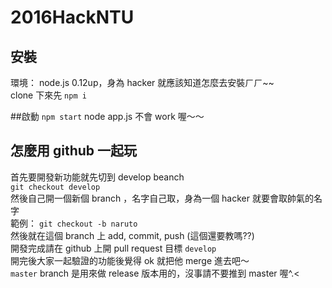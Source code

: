 # 2016HackNTU
## 安裝
環境： node.js 0.12up，身為 hacker 就應該知道怎麼去安裝ㄏㄏ~~  
clone 下來先 `npm i`

##啟動
`npm start` node app.js 不會 work 喔～～  

## 怎麼用 github 一起玩

首先要開發新功能就先切到 develop beanch  
`git checkout develop`  
然後自己開一個新個 branch ，名字自己取，身為一個 hacker 就要會取帥氣的名字  
範例： `git checkout -b naruto`  
然後就在這個 branch 上 add, commit, push (這個還要教嗎??)  
開發完成請在 github 上開 pull request 目標 `develop`  
開完後大家一起驗證的功能後覺得 ok 就把他 merge 進去吧～  
`master` branch 是用來做 release 版本用的，沒事請不要推到 master 喔^.<  

